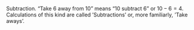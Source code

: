Subtraction. “Take 6 away from 10” means “10 subtract 6” or $10-6=4$.
Calculations of this kind are called ’Subtractions’ or, more familiarly,
’Take aways’.
